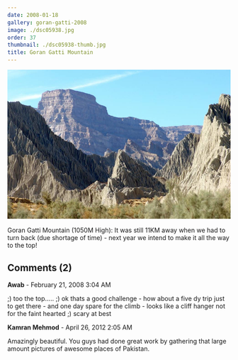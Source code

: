 ```yaml
---
date: 2008-01-18
gallery: goran-gatti-2008
image: ./dsc05938.jpg
order: 37
thumbnail: ./dsc05938-thumb.jpg
title: Goran Gatti Mountain
---
```


![Goran Gatti Mountain](./dsc05938.jpg)

Goran Gatti Mountain (1050M High): It was still 11KM away when we had to turn back (due shortage of time) - next year we intend to make it all the way to the top!

<div id="comments">

## Comments (2)

<div id="comment">

**Awab** - February 21, 2008  3:04 AM

;) too the top..... ;) ok thats a good challenge - how about a five dy trip just to get there - and one day spare for the climb - looks like a cliff hanger not for the faint hearted ;) scary at best

</div>

<div id="comment">

**Kamran Mehmod** - April 26, 2012  2:05 AM

Amazingly beautiful. You guys had done great work by gathering that large amount pictures of awesome places of Pakistan.

</div>

</div>